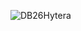 ![DB26Hytera](https://github.com/Guru-RF/SVXTRXRepeater/assets/1251767/e782269d-c0f8-414e-b8af-98ea903370e2)
